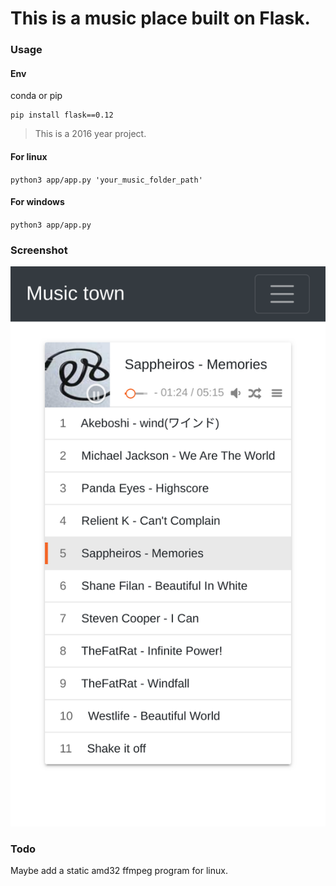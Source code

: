 # This is a music place built on Flask.

### Usage
#### Env
conda or pip

```
pip install flask==0.12
```

> This is a 2016 year project.

#### For linux
`python3 app/app.py 'your_music_folder_path'`

#### For windows
`python3 app/app.py`

### Screenshot
![screenshot](screenshot.png)

### Todo
Maybe add a static amd32 ffmpeg program for linux.
